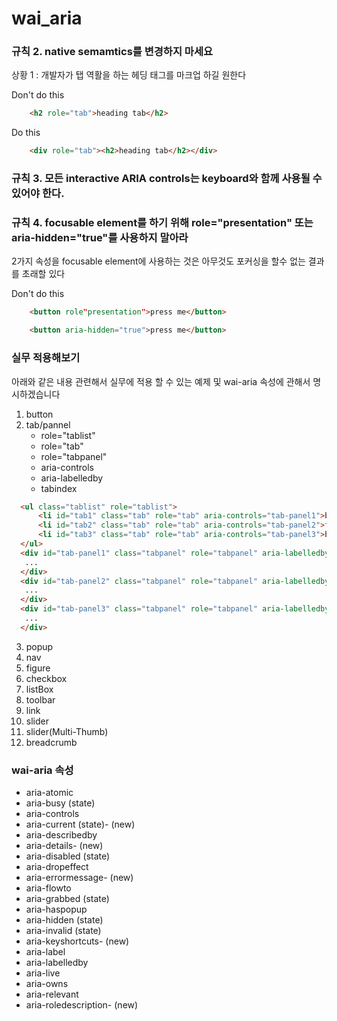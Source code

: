 # wai_aria

### 규칙 2. native semamtics를 변경하지 마세요

상황 1 : 개발자가 탭 역활을 하는 헤딩 태그를 마크업 하길 원한다

Don't do this
~~~html
    <h2 role="tab">heading tab</h2>
~~~

Do this
~~~html
    <div role="tab"><h2>heading tab</h2></div>
~~~

### 규칙 3. 모든 interactive ARIA controls는 keyboard와 함께 사용될 수 있어야 한다.

### 규칙 4. focusable element를 하기 위해 role="presentation" 또는 aria-hidden="true"를 사용하지 말아라

2가지 속성을 focusable element에 사용하는 것은 아무것도 포커싱을 할수 없는 결과를 초래할 있다

Don't do this
~~~html
    <button role"presentation">press me</button>

    <button aria-hidden="true">press me</button>
~~~



### 실무 적용해보기

아래와 같은 내용 관련해서 실무에 적용 할 수 있는 예제 및 wai-aria 속성에 관해서 명시하겠습니다

1. button
2. tab/pannel
    - role="tablist"
    - role="tab"
    - role="tabpanel"
    - aria-controls
    - aria-labelledby
    - tabindex
  ~~~html
    <ul class="tablist" role="tablist">
        <li id="tab1" class="tab" role="tab" aria-controls="tab-panel1">boo</li>
        <li id="tab2" class="tab" role="tab" aria-controls="tab-panel2">far</li>
        <li id="tab3" class="tab" role="tab" aria-controls="tab-panel3">baz</li>
    </ul>
    <div id="tab-panel1" class="tabpanel" role="tabpanel" aria-labelledby="tab1">
     ...
    </div>
    <div id="tab-panel2" class="tabpanel" role="tabpanel" aria-labelledby="tab2">
     ...
    </div>
    <div id="tab-panel3" class="tabpanel" role="tabpanel" aria-labelledby="tab3">
     ...
    </div>
   ~~~

3. popup
4. nav
5. figure
6. checkbox
7. listBox
8. toolbar
9. link
10. slider
11. slider(Multi-Thumb)
12. breadcrumb

### wai-aria 속성


- aria-atomic
- aria-busy (state)
- aria-controls
- aria-current (state)- (new)
- aria-describedby
- aria-details- (new)
- aria-disabled (state)
- aria-dropeffect
- aria-errormessage- (new)
- aria-flowto
- aria-grabbed (state)
- aria-haspopup
- aria-hidden (state)
- aria-invalid (state)
- aria-keyshortcuts- (new)
- aria-label
- aria-labelledby
- aria-live
- aria-owns
- aria-relevant
- aria-roledescription- (new)

